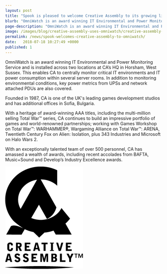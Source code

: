 ```yaml
---
layout: post
title: "Spook is pleased to welcome Creative Assembly to its growing list of OmniWatch users"
blurb: "OmniWatch is an award winning IT Environmental and Power Monitoring Service and is installed across two locations at CA’s HQ in Horsham, West Sussex."
page-description: "OmniWatch is an award winning IT Environmental and Power Monitoring Service and is installed across two locations at CA’s HQ in Horsham, West Sussex."
image: /images/blog/creative-assembly-uses-omniwatch/creative-assembly-total-war.jpeg
permalink: /news/spook-welcomes-creative-assembly-to-omniwatch/
date:   2018-07-18 10:27:49 +0000
published: 1
---
```


OmniWatch is an award winning IT Environmental and Power Monitoring Service and is installed across two locations at CA’s HQ in Horsham, West Sussex. This enables CA to centrally monitor critical IT environments and IT power consumption within several server rooms. In addition to monitoring environmental conditions, key power metrics from UPSs and network attached PDUs are also covered.

Founded in 1987, CA is one of the UK's leading games development studios and has additional offices in Sofia, Bulgaria.

With a heritage of award-winning AAA titles, including the multi-million selling Total War™ series, CA continues to build an impressive portfolio of games and world-renowned partnerships; working with Games Workshop on Total War™: WARHAMMER®, Wargaming Alliance on Total War™: ARENA, Twentieth Century Fox on Alien: Isolation, plus 343 Industries and Microsoft on Halo Wars 2.

With an exceptionally talented team of over 500 personnel, CA has amassed a wealth of awards, including recent accolades from BAFTA, Music+Sound and Develop’s Industry Excellence awards.

![creative-assembly-logo](/images/blog/creative-assembly-uses-omniwatch/creative-assembly-logo.png)
